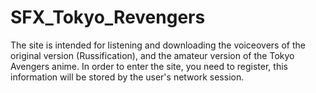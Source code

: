 # SFX_Tokyo_Revengers
The site is intended for listening and downloading the voiceovers of the original version (Russification), and the amateur version of the Tokyo Avengers anime. In order to enter the site, you need to register, this information will be stored by the user's network session.

